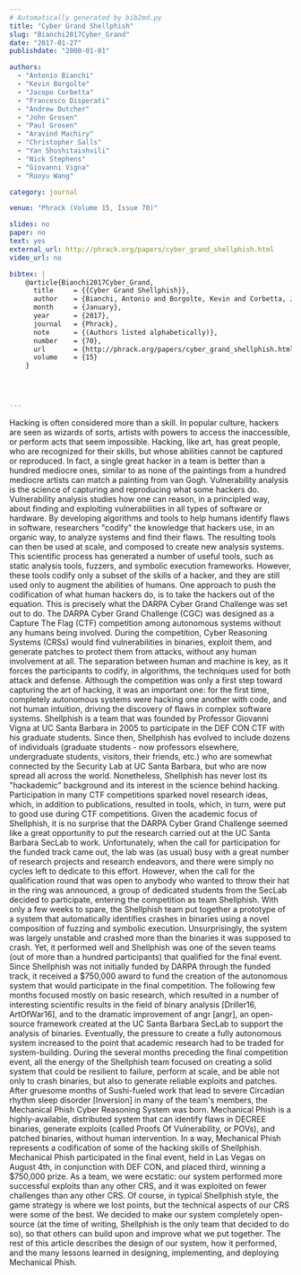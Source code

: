 ```yaml
---
# Automatically generated by bib2md.py
title: "Cyber Grand Shellphish"
slug: "Bianchi2017Cyber_Grand"
date: "2017-01-27"
publishdate: "2000-01-01"

authors:
  - "Antonio Bianchi"
  - "Kevin Borgolte"
  - "Jacopo Corbetta"
  - "Francesco Disperati"
  - "Andrew Dutcher"
  - "John Grosen"
  - "Paul Grosen"
  - "Aravind Machiry"
  - "Christopher Salls"
  - "Yan Shoshitaishvili"
  - "Nick Stephens"
  - "Giovanni Vigna"
  - "Ruoyu Wang"

category: journal

venue: "Phrack (Volume 15, Issue 70)"

slides: no
paper: no
text: yes
external_url: http://phrack.org/papers/cyber_grand_shellphish.html
video_url: no

bibtex: |
    @article{Bianchi2017Cyber_Grand,
      title     = {{Cyber Grand Shellphish}},
      author    = {Bianchi, Antonio and Borgolte, Kevin and Corbetta, Jacopo and Disperati, Francesco and Dutcher, Andrew and Grosen, John and Grosen, Paul and Machiry, Aravind and Salls, Christopher and Shoshitaishvili, Yan and Stephens, Nick and Vigna, Giovanni and Wang, Ruoyu},
      month     = {January},
      year      = {2017},
      journal   = {Phrack},
      note      = {(Authors listed alphabetically)},
      number    = {70},
      url       = {http://phrack.org/papers/cyber_grand_shellphish.html},
      volume    = {15}
    }




---
```


Hacking is often considered more than a skill. In popular culture, hackers are seen as wizards of sorts, artists with powers to access the inaccessible, or perform acts that seem impossible. Hacking, like art, has great people, who are recognized for their skills, but whose abilities cannot be captured or reproduced. In fact, a single great hacker in a team is better than a hundred mediocre ones, similar to as none of the paintings from a hundred mediocre artists can match a painting from van Gogh.  Vulnerability analysis is the science of capturing and reproducing what some hackers do. Vulnerability analysis studies how one can reason, in a principled way, about finding and exploiting vulnerabilities in all types of software or hardware. By developing algorithms and tools to help humans identify flaws in software, researchers "codify" the knowledge that hackers use, in an organic way, to analyze systems and find their flaws. The resulting tools can then be used at scale, and composed to create new analysis systems.  This scientific process has generated a number of useful tools, such as static analysis tools, fuzzers, and symbolic execution frameworks. However, these tools codify only a subset of the skills of a hacker, and they are still used only to augment the abilities of humans.  One approach to push the codification of what human hackers do, is to take the hackers out of the equation. This is precisely what the DARPA Cyber Grand Challenge was set out to do.  The DARPA Cyber Grand Challenge (CGC) was designed as a Capture The Flag (CTF) competition among autonomous systems without any humans being involved. During the competition, Cyber Reasoning Systems (CRSs) would find vulnerabilities in binaries, exploit them, and generate patches to protect them from attacks, without any human involvement at all.  The separation between human and machine is key, as it forces the participants to codify, in algorithms, the techniques used for both attack and defense. Although the competition was only a first step toward capturing the art of hacking, it was an important one: for the first time, completely autonomous systems were hacking one another with code, and not human intuition, driving the discovery of flaws in complex software systems.  Shellphish is a team that was founded by Professor Giovanni Vigna at UC Santa Barbara in 2005 to participate in the DEF CON CTF with his graduate students. Since then, Shellphish has evolved to include dozens of individuals (graduate students - now professors elsewhere, undergraduate students, visitors, their friends, etc.) who are somewhat connected by the Security Lab at UC Santa Barbara, but who are now spread all across the world. Nonetheless, Shellphish has never lost its "hackademic" background and its interest in the science behind hacking. Participation in many CTF competitions sparked novel research ideas, which, in addition to publications, resulted in tools, which, in turn, were put to good use during CTF competitions.  Given the academic focus of Shellphish, it is no surprise that the DARPA Cyber Grand Challenge seemed like a great opportunity to put the research carried out at the UC Santa Barbara SecLab to work. Unfortunately, when the call for participation for the funded track came out, the lab was (as usual) busy with a great number of research projects and research endeavors, and there were simply no cycles left to dedicate to this effort.  However, when the call for the qualification round that was open to anybody who wanted to throw their hat in the ring was announced, a group of dedicated students from the SecLab decided to participate, entering the competition as team Shellphish.  With only a few weeks to spare, the Shellphish team put together a prototype of a system that automatically identifies crashes in binaries using a novel composition of fuzzing and symbolic execution.  Unsurprisingly, the system was largely unstable and crashed more than the binaries it was supposed to crash.  Yet, it performed well and Shellphish was one of the seven teams (out of more than a hundred participants) that qualified for the final event. Since Shellphish was not initially funded by DARPA through the funded track, it received a $750,000 award to fund the creation of the autonomous system that would participate in the final competition.  The following few months focused mostly on basic research, which resulted in a number of interesting scientific results in the field of binary analysis [Driller16, ArtOfWar16], and to the dramatic improvement of angr [angr], an open-source framework created at the UC Santa Barbara SecLab to support the analysis of binaries.  Eventually, the pressure to create a fully autonomous system increased to the point that academic research had to be traded for system-building.  During the several months preceding the final competition event, all the energy of the Shellphish team focused on creating a solid system that could be resilient to failure, perform at scale, and be able not only to crash binaries, but also to generate reliable exploits and patches.  After gruesome months of Sushi-fueled work that lead to severe Circadian rhythm sleep disorder [Inversion] in many of the team's members, the Mechanical Phish Cyber Reasoning System was born. Mechanical Phish is a highly-available, distributed system that can identify flaws in DECREE binaries, generate exploits (called Proofs Of Vulnerability, or POVs), and patched binaries, without human intervention. In a way, Mechanical Phish represents a codification of some of the hacking skills of Shellphish.  Mechanical Phish participated in the final event, held in Las Vegas on August 4th, in conjunction with DEF CON, and placed third, winning a $750,000 prize. As a team, we were ecstatic: our system performed more successful exploits than any other CRS, and it was exploited on fewer challenges than any other CRS. Of course, in typical Shellphish style, the game strategy is where we lost points, but the technical aspects of our CRS were some of the best.  We decided to make our system completely open-source (at the time of writing, Shellphish is the only team that decided to do so), so that others can build upon and improve what we put together.  The rest of this article describes the design of our system, how it performed, and the many lessons learned in designing, implementing, and deploying Mechanical Phish.